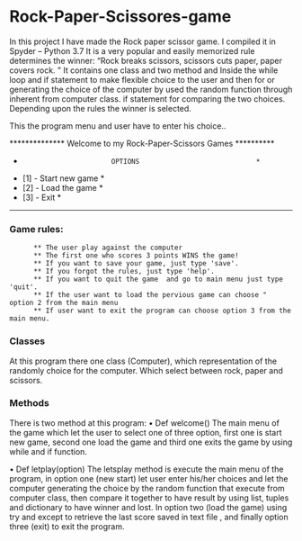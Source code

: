 # Rock-Paper-Scissores-game

In this project I have made the Rock paper scissor game. I compiled it in Spyder – Python 3.7 It is a very popular and
easily memorized rule determines the winner: “Rock breaks scissors, scissors cuts paper, paper covers rock.
” It contains one class and two method and Inside the while loop and if statement to make flexible choice to the user 
and then for or generating the choice of the computer by used the random function through inherent from computer class. 
if statement for comparing the two choices. Depending upon the rules the winner is selected.

This the program menu and user have to enter his choice.. 

************** Welcome to my Rock-Paper-Scissors Games **********
*                           OPTIONS                             *
* [1] - Start new game                                          *
* [2] - Load the game                                           *
* [3] - Exit                                                    *
*****************************************************************


### Game rules:
          ** The user play against the computer
          ** The first one who scores 3 points WINS the game!
          ** If you want to save your game, just type 'save'.
          ** If you forgot the rules, just type 'help'.
          ** If you want to quit the game  and go to main menu just type 'quit'.
          ** If the user want to load the pervious game can choose " option 2 from the main menu
          ** If user want to exit the program can choose option 3 from the main menu.
### Classes
At this program there one class (Computer), which representation of the randomly choice for the computer. Which select between rock, paper and scissors.
### Methods
There is two method at this program:
•	Def welcome()
The main menu of the game which let the user to select one of three option, first one is start new game, second one load the game and third one exits the game by using while and if function.

•	Def letplay(option)
The letsplay method is execute the main menu of the program, in option one (new start) let user enter his/her choices and let the computer generating the choice by the random function that execute from computer class, then compare it together to have result by using list, tuples and dictionary to have winner and lost. In option two (load the game) using try and except to retrieve the last score saved in text file , and finally option three (exit) to exit the program. 

